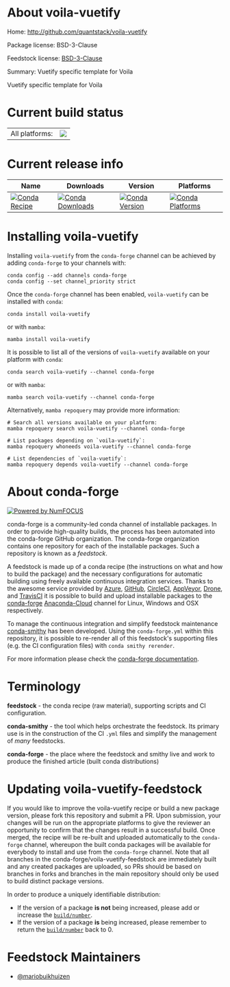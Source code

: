 About voila-vuetify
===================

Home: http://github.com/quantstack/voila-vuetify

Package license: BSD-3-Clause

Feedstock license: [BSD-3-Clause](https://github.com/conda-forge/voila-vuetify-feedstock/blob/main/LICENSE.txt)

Summary: Vuetify specific template for Voila

Vuetify specific template for Voila


Current build status
====================


<table><tr><td>All platforms:</td>
    <td>
      <a href="https://dev.azure.com/conda-forge/feedstock-builds/_build/latest?definitionId=7941&branchName=main">
        <img src="https://dev.azure.com/conda-forge/feedstock-builds/_apis/build/status/voila-vuetify-feedstock?branchName=main">
      </a>
    </td>
  </tr>
</table>

Current release info
====================

| Name | Downloads | Version | Platforms |
| --- | --- | --- | --- |
| [![Conda Recipe](https://img.shields.io/badge/recipe-voila--vuetify-green.svg)](https://anaconda.org/conda-forge/voila-vuetify) | [![Conda Downloads](https://img.shields.io/conda/dn/conda-forge/voila-vuetify.svg)](https://anaconda.org/conda-forge/voila-vuetify) | [![Conda Version](https://img.shields.io/conda/vn/conda-forge/voila-vuetify.svg)](https://anaconda.org/conda-forge/voila-vuetify) | [![Conda Platforms](https://img.shields.io/conda/pn/conda-forge/voila-vuetify.svg)](https://anaconda.org/conda-forge/voila-vuetify) |

Installing voila-vuetify
========================

Installing `voila-vuetify` from the `conda-forge` channel can be achieved by adding `conda-forge` to your channels with:

```
conda config --add channels conda-forge
conda config --set channel_priority strict
```

Once the `conda-forge` channel has been enabled, `voila-vuetify` can be installed with `conda`:

```
conda install voila-vuetify
```

or with `mamba`:

```
mamba install voila-vuetify
```

It is possible to list all of the versions of `voila-vuetify` available on your platform with `conda`:

```
conda search voila-vuetify --channel conda-forge
```

or with `mamba`:

```
mamba search voila-vuetify --channel conda-forge
```

Alternatively, `mamba repoquery` may provide more information:

```
# Search all versions available on your platform:
mamba repoquery search voila-vuetify --channel conda-forge

# List packages depending on `voila-vuetify`:
mamba repoquery whoneeds voila-vuetify --channel conda-forge

# List dependencies of `voila-vuetify`:
mamba repoquery depends voila-vuetify --channel conda-forge
```


About conda-forge
=================

[![Powered by
NumFOCUS](https://img.shields.io/badge/powered%20by-NumFOCUS-orange.svg?style=flat&colorA=E1523D&colorB=007D8A)](https://numfocus.org)

conda-forge is a community-led conda channel of installable packages.
In order to provide high-quality builds, the process has been automated into the
conda-forge GitHub organization. The conda-forge organization contains one repository
for each of the installable packages. Such a repository is known as a *feedstock*.

A feedstock is made up of a conda recipe (the instructions on what and how to build
the package) and the necessary configurations for automatic building using freely
available continuous integration services. Thanks to the awesome service provided by
[Azure](https://azure.microsoft.com/en-us/services/devops/), [GitHub](https://github.com/),
[CircleCI](https://circleci.com/), [AppVeyor](https://www.appveyor.com/),
[Drone](https://cloud.drone.io/welcome), and [TravisCI](https://travis-ci.com/)
it is possible to build and upload installable packages to the
[conda-forge](https://anaconda.org/conda-forge) [Anaconda-Cloud](https://anaconda.org/)
channel for Linux, Windows and OSX respectively.

To manage the continuous integration and simplify feedstock maintenance
[conda-smithy](https://github.com/conda-forge/conda-smithy) has been developed.
Using the ``conda-forge.yml`` within this repository, it is possible to re-render all of
this feedstock's supporting files (e.g. the CI configuration files) with ``conda smithy rerender``.

For more information please check the [conda-forge documentation](https://conda-forge.org/docs/).

Terminology
===========

**feedstock** - the conda recipe (raw material), supporting scripts and CI configuration.

**conda-smithy** - the tool which helps orchestrate the feedstock.
                   Its primary use is in the construction of the CI ``.yml`` files
                   and simplify the management of *many* feedstocks.

**conda-forge** - the place where the feedstock and smithy live and work to
                  produce the finished article (built conda distributions)


Updating voila-vuetify-feedstock
================================

If you would like to improve the voila-vuetify recipe or build a new
package version, please fork this repository and submit a PR. Upon submission,
your changes will be run on the appropriate platforms to give the reviewer an
opportunity to confirm that the changes result in a successful build. Once
merged, the recipe will be re-built and uploaded automatically to the
`conda-forge` channel, whereupon the built conda packages will be available for
everybody to install and use from the `conda-forge` channel.
Note that all branches in the conda-forge/voila-vuetify-feedstock are
immediately built and any created packages are uploaded, so PRs should be based
on branches in forks and branches in the main repository should only be used to
build distinct package versions.

In order to produce a uniquely identifiable distribution:
 * If the version of a package **is not** being increased, please add or increase
   the [``build/number``](https://docs.conda.io/projects/conda-build/en/latest/resources/define-metadata.html#build-number-and-string).
 * If the version of a package **is** being increased, please remember to return
   the [``build/number``](https://docs.conda.io/projects/conda-build/en/latest/resources/define-metadata.html#build-number-and-string)
   back to 0.

Feedstock Maintainers
=====================

* [@mariobuikhuizen](https://github.com/mariobuikhuizen/)

